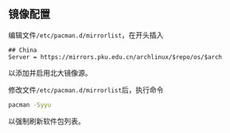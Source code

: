 ## 镜像配置

编辑文件`/etc/pacman.d/mirrorlist`，在开头插入
```unix-conf
## China
Server = https://mirrors.pku.edu.cn/archlinux/$repo/os/$arch
```
以添加并启用北大镜像源。

修改文件`/etc/pacman.d/mirrorlist`后，执行命令
```bash
pacman -Syyu
```
以强制刷新软件包列表。
